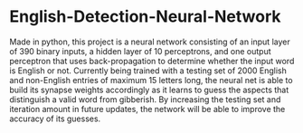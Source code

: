 # English-Detection-Neural-Network
Made in python, this project is a neural network consisting of an input layer of 390 binary inputs, a hidden layer of 10 perceptrons, and one output perceptron that uses back-propagation to determine whether the input word is English or not. Currently being trained with a testing set of 2000 English and non-English entries of maximum 15 letters long, the neural net is able to build its synapse weights accordingly as it learns to guess the aspects that distinguish a valid word from gibberish. By increasing the testing set and iteration amount in future updates, the network will be able to improve the accuracy of its guesses.
